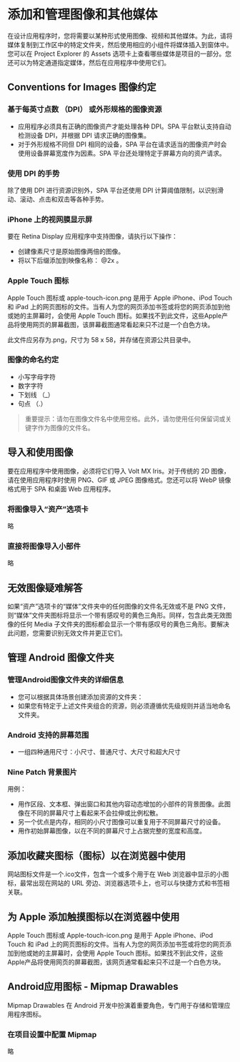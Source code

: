 # 添加和管理图像和其他媒体
在设计应用程序时，您将需要以某种形式使用图像、视频和其他媒体。为此，请将媒体复制到工作区中的特定文件夹，然后使用相应的小组件将媒体插入到窗体中。您可以在 Project Explorer 的 Assets 选项卡上查看哪些媒体是项目的一部分。您还可以为特定通道指定媒体，然后在应用程序中使用它们。

## Conventions for Images 图像约定
### 基于每英寸点数 （DPI） 或外形规格的图像资源
* 应用程序必须具有正确的图像资产才能处理各种 DPI。SPA 平台默认支持自动检测设备 DPI，并根据 DPI 请求正确的图像集。
* 对于外形规格不同但 DPI 相同的设备，SPA 平台在请求适当的图像资产时会使用设备屏幕宽度作为因素。SPA 平台还处理特定于屏幕方向的资产请求。

### 使用 DPI 的手势
除了使用 DPI 进行资源识别外，SPA 平台还使用 DPI 计算阈值限制，以识别滑动、滚动、点击和双击等各种手势。

### iPhone 上的视网膜显示屏
要在 Retina Display 应用程序中支持图像，请执行以下操作：
* 创建像素尺寸是原始图像两倍的图像。
* 将以下后缀添加到映像名称： @2x 。

### Apple Touch 图标
Apple Touch 图标或 apple-touch-icon.png 是用于 Apple iPhone、iPod Touch 和 iPad 上的网页图标的文件。当有人为您的网页添加书签或将您的网页添加到他或她的主屏幕时，会使用 Apple Touch 图标。如果找不到此文件，这些Apple产品将使用网页的屏幕截图，该屏幕截图通常看起来只不过是一个白色方块。

此文件应另存为.png，尺寸为 58 x 58，并存储在资源公共目录中。

### 图像的命名约定
* 小写字母字符
* 数字字符
* 下划线 （_）
* 句点 （.）

> 重要提示：请勿在图像文件名中使用空格。此外，请勿使用任何保留词或关键字作为图像的文件名。

## 导入和使用图像
要在应用程序中使用图像，必须将它们导入 Volt MX Iris。对于传统的 2D 图像，请在使用应用程序时使用 PNG、GIF 或 JPEG 图像格式。您还可以将 WebP 镜像格式用于 SPA 和桌面 Web 应用程序。

### 将图像导入“资产”选项卡
略

### 直接将图像导入小部件
略

## 无效图像疑难解答
如果“资产”选项卡的“媒体”文件夹中的任何图像的文件名无效或不是 PNG 文件，则“媒体”文件夹图标将显示一个带有感叹号的黄色三角形。同样，包含此类无效图像的任何 Media 子文件夹的图标都会显示一个带有感叹号的黄色三角形。要解决此问题，您需要识别无效文件并更正它们。

## 管理 Android 图像文件夹
### 管理Android图像文件夹的详细信息
* 您可以根据具体场景创建添加资源的文件夹：
* 如果您有特定于上述文件夹组合的资源，则必须遵循优先级规则并适当地命名文件夹。

### Android 支持的屏幕范围
* 一组四种通用尺寸：小尺寸、普通尺寸、大尺寸和超大尺寸

### Nine Patch 背景图片
用例：
* 用作区段、文本框、弹出窗口和其他内容动态增加的小部件的背景图像。此图像在不同的屏幕尺寸上看起来不会拉伸或比例松散。
* 另一个优点是内存，相同的小尺寸图像可以重复用于不同屏幕尺寸的设备。
* 用作初始屏幕图像，以在不同的屏幕尺寸上占据完整的宽度和高度。

## 添加收藏夹图标（图标）以在浏览器中使用
网站图标文件是一个.ico文件，包含一个或多个用于在 Web 浏览器中显示的小图标，最常出现在网站的 URL 旁边、浏览器选项卡上，也可以与快捷方式和书签相关联。

## 为 Apple 添加触摸图标以在浏览器中使用
Apple Touch 图标或 Apple-touch-icon.png 是用于 Apple iPhone、iPod Touch 和 iPad 上的网页图标的文件。当有人为您的网页添加书签或将您的网页添加到他或她的主屏幕时，会使用 Apple Touch 图标。如果找不到此文件，这些Apple产品将使用网页的屏幕截图，该网页通常看起来只不过是一个白色方块。

## Android应用图标 - Mipmap Drawables
Mipmap Drawables 在 Android 开发中扮演着重要角色，专门用于存储和管理应用程序图标。

### 在项目设置中配置 Mipmap
略
